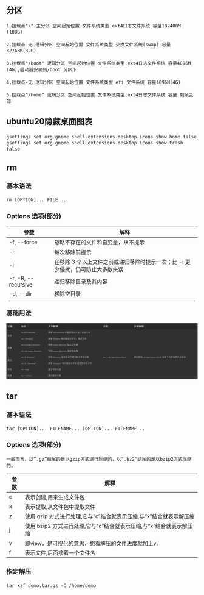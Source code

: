 ## 分区

    1.挂载点"/" 主分区 空间起始位置 文件系统类型 ext4日志文件系统 容量102400M (100G)

    2.挂载点-无 逻辑分区 空间起始位置 文件系统类型 交换文件系统(swap) 容量32768M(32G)

    3.挂载点"/boot" 逻辑分区 空间起始位置 文件系统类型 ext4日志文件系统 容量4096M (4G),启动器安装到/boot 分区下

    4.挂载点-无 逻辑分区 空间起始位置 文件系统类型 efi 文件系统 容量4096M(4G)

    5.挂载点"/home" 逻辑分区 空间起始位置 文件系统类型 ext4日志文件系统 容量 剩余全部


## ubuntu20隐藏桌面图表

    gsettings set org.gnome.shell.extensions.desktop-icons show-home false
    gsettings set org.gnome.shell.extensions.desktop-icons show-trash false

## rm

### 基本语法
    
    rm [OPTION]... FILE...

### Options 选项(部分)

|  参数   | 解释  |
|  ----  | ----  |
| -f, --force  | 忽略不存在的文件和自变量，从不提示 |
| -i  | 每次移除前提示 |
| -I  | 在移除 3 个以上文件之前或递归移除时提示一次；比 -i 更少侵扰，仍可防止大多数失误 |
| -r, -R, --recursive  | 递归移除目录及其内容 |
| -d, --dir  | 移除空目录 |

### 基础用法

![rm基本用法](../00_linux基础命令/images/rm基本用法.png)

## tar

### 基本语法
    
    tar [OPTION]... FILENAME... [OPTION]... FILENAME...

### Options 选项(部分)

    一般而言，以“.gz”结尾的是以gzip方式进行压缩的，以".bz2"结尾的是以bzip2方式压缩的。

|  参数   | 解释  |
|  ----  | ----  |
| c | 表示创建,用来生成文件包 |
| x | 表示提取,从文件包中提取文件 |
| z | 使用 gzip 方式进行处理,它与“c”结合就表示压缩,与“x”结合就表示解压缩 |
| j | 使用 bzip2 方式进行处理,它与“c”结合就表示压缩,与“x”结合就表示解压缩 |
| v | 即view，是可视化的意思，想看解压的文件进度就加上v。 |
| f | 表示文件,后面接着一个文件名 |

### 指定解压

    tar xzf demo.tar.gz -C /home/demo